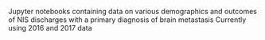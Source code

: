 Jupyter notebooks containing data on various demographics and outcomes of NIS discharges with a primary diagnosis of brain metastasis
Currently using 2016 and 2017 data
